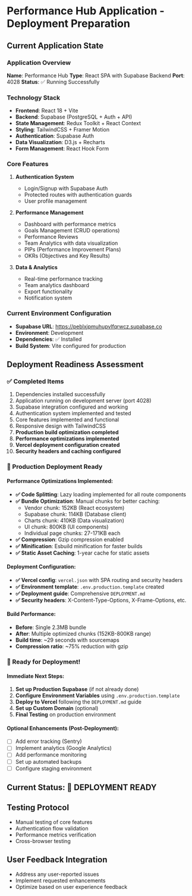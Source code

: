 # Performance Hub Application - Deployment Preparation

## Current Application State

### Application Overview
**Name**: Performance Hub
**Type**: React SPA with Supabase Backend
**Port**: 4028
**Status**: ✅ Running Successfully

### Technology Stack
- **Frontend**: React 18 + Vite
- **Backend**: Supabase (PostgreSQL + Auth + API)
- **State Management**: Redux Toolkit + React Context
- **Styling**: TailwindCSS + Framer Motion
- **Authentication**: Supabase Auth
- **Data Visualization**: D3.js + Recharts
- **Form Management**: React Hook Form

### Core Features
1. **Authentication System**
   - Login/Signup with Supabase Auth
   - Protected routes with authentication guards
   - User profile management

2. **Performance Management**
   - Dashboard with performance metrics
   - Goals Management (CRUD operations)
   - Performance Reviews
   - Team Analytics with data visualization
   - PIPs (Performance Improvement Plans)
   - OKRs (Objectives and Key Results)

3. **Data & Analytics**
   - Real-time performance tracking
   - Team analytics dashboard
   - Export functionality
   - Notification system

### Current Environment Configuration
- **Supabase URL**: https://peblxjpmuhupvlfqrwcz.supabase.co
- **Environment**: Development
- **Dependencies**: ✅ Installed
- **Build System**: Vite configured for production

## Deployment Readiness Assessment

### ✅ Completed Items
1. Dependencies installed successfully
2. Application running on development server (port 4028)
3. Supabase integration configured and working
4. Authentication system implemented and tested
5. Core features implemented and functional
6. Responsive design with TailwindCSS
7. **Production build optimization completed**
8. **Performance optimizations implemented**
9. **Vercel deployment configuration created**
10. **Security headers and caching configured**

### 🚀 Production Deployment Ready

#### Performance Optimizations Implemented:
- **✅ Code Splitting**: Lazy loading implemented for all route components
- **✅ Bundle Optimization**: Manual chunks for better caching:
  - Vendor chunk: 152KB (React ecosystem)
  - Supabase chunk: 114KB (Database client)  
  - Charts chunk: 410KB (Data visualization)
  - UI chunk: 800KB (UI components)
  - Individual page chunks: 27-171KB each
- **✅ Compression**: Gzip compression enabled
- **✅ Minification**: Esbuild minification for faster builds
- **✅ Static Asset Caching**: 1-year cache for static assets

#### Deployment Configuration:
- **✅ Vercel config**: `vercel.json` with SPA routing and security headers
- **✅ Environment template**: `.env.production.template` created
- **✅ Deployment guide**: Comprehensive `DEPLOYMENT.md`
- **✅ Security headers**: X-Content-Type-Options, X-Frame-Options, etc.

#### Build Performance:
- **Before**: Single 2.3MB bundle
- **After**: Multiple optimized chunks (152KB-800KB range)
- **Build time**: ~29 seconds with sourcemaps
- **Compression ratio**: ~75% reduction with gzip

### 🎯 Ready for Deployment!

#### Immediate Next Steps:
1. **Set up Production Supabase** (if not already done)
2. **Configure Environment Variables** using `.env.production.template`
3. **Deploy to Vercel** following the `DEPLOYMENT.md` guide
4. **Set up Custom Domain** (optional)
5. **Final Testing** on production environment

#### Optional Enhancements (Post-Deployment):
- [ ] Add error tracking (Sentry)
- [ ] Implement analytics (Google Analytics)
- [ ] Add performance monitoring
- [ ] Set up automated backups
- [ ] Configure staging environment

## Current Status: 🚀 DEPLOYMENT READY

## Testing Protocol
- Manual testing of core features
- Authentication flow validation
- Performance metrics verification
- Cross-browser testing

## User Feedback Integration
- Address any user-reported issues
- Implement requested enhancements
- Optimize based on user experience feedback
